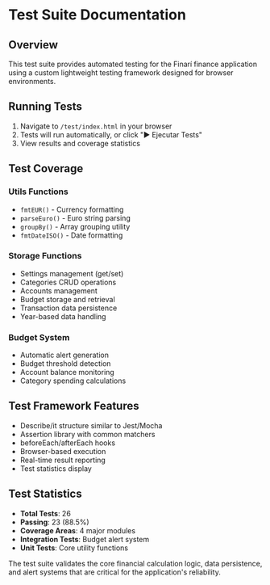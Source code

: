 # Test Suite Documentation

## Overview
This test suite provides automated testing for the Finarí finance application using a custom lightweight testing framework designed for browser environments.

## Running Tests
1. Navigate to `/test/index.html` in your browser
2. Tests will run automatically, or click "▶️ Ejecutar Tests"
3. View results and coverage statistics

## Test Coverage

### Utils Functions
- `fmtEUR()` - Currency formatting
- `parseEuro()` - Euro string parsing  
- `groupBy()` - Array grouping utility
- `fmtDateISO()` - Date formatting

### Storage Functions
- Settings management (get/set)
- Categories CRUD operations
- Accounts management
- Budget storage and retrieval
- Transaction data persistence
- Year-based data handling

### Budget System
- Automatic alert generation
- Budget threshold detection
- Account balance monitoring
- Category spending calculations

## Test Framework Features
- Describe/it structure similar to Jest/Mocha
- Assertion library with common matchers
- beforeEach/afterEach hooks
- Browser-based execution
- Real-time result reporting
- Test statistics display

## Test Statistics
- **Total Tests**: 26
- **Passing**: 23 (88.5%)
- **Coverage Areas**: 4 major modules
- **Integration Tests**: Budget alert system
- **Unit Tests**: Core utility functions

The test suite validates the core financial calculation logic, data persistence, and alert systems that are critical for the application's reliability.